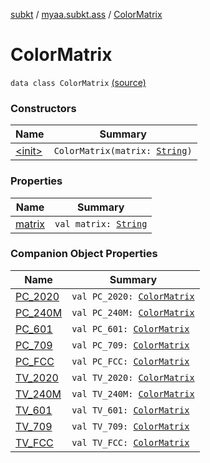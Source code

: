 [subkt](../../index.md) / [myaa.subkt.ass](../index.md) / [ColorMatrix](./index.md)

# ColorMatrix

`data class ColorMatrix` [(source)](https://github.com/Myaamori/SubKt/blob/0.1.12/src/main/kotlin/myaa/subkt/ass/parser.kt#L717)

### Constructors

| Name | Summary |
|---|---|
| [&lt;init&gt;](-init-.md) | `ColorMatrix(matrix: `[`String`](https://kotlinlang.org/api/latest/jvm/stdlib/kotlin/-string/index.html)`)` |

### Properties

| Name | Summary |
|---|---|
| [matrix](matrix.md) | `val matrix: `[`String`](https://kotlinlang.org/api/latest/jvm/stdlib/kotlin/-string/index.html) |

### Companion Object Properties

| Name | Summary |
|---|---|
| [PC_2020](-p-c_2020.md) | `val PC_2020: `[`ColorMatrix`](./index.md) |
| [PC_240M](-p-c_240-m.md) | `val PC_240M: `[`ColorMatrix`](./index.md) |
| [PC_601](-p-c_601.md) | `val PC_601: `[`ColorMatrix`](./index.md) |
| [PC_709](-p-c_709.md) | `val PC_709: `[`ColorMatrix`](./index.md) |
| [PC_FCC](-p-c_-f-c-c.md) | `val PC_FCC: `[`ColorMatrix`](./index.md) |
| [TV_2020](-t-v_2020.md) | `val TV_2020: `[`ColorMatrix`](./index.md) |
| [TV_240M](-t-v_240-m.md) | `val TV_240M: `[`ColorMatrix`](./index.md) |
| [TV_601](-t-v_601.md) | `val TV_601: `[`ColorMatrix`](./index.md) |
| [TV_709](-t-v_709.md) | `val TV_709: `[`ColorMatrix`](./index.md) |
| [TV_FCC](-t-v_-f-c-c.md) | `val TV_FCC: `[`ColorMatrix`](./index.md) |
